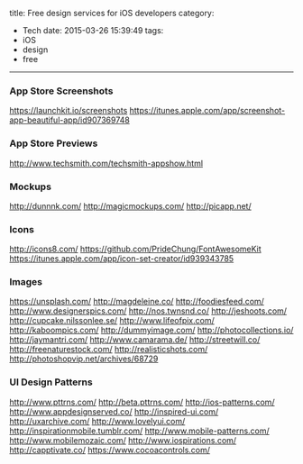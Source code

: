 title: Free design services for iOS developers
category:
  - Tech
date: 2015-03-26 15:39:49
tags:
- iOS
- design
- free
---
### App Store Screenshots

https://launchkit.io/screenshots
https://itunes.apple.com/app/screenshot-app-beautiful-app/id907369748

### App Store Previews

http://www.techsmith.com/techsmith-appshow.html


### Mockups

http://dunnnk.com/
http://magicmockups.com/
http://picapp.net/

### Icons

http://icons8.com/
https://github.com/PrideChung/FontAwesomeKit
https://itunes.apple.com/app/icon-set-creator/id939343785

### Images

https://unsplash.com/
http://magdeleine.co/
http://foodiesfeed.com/
http://www.designerspics.com/
http://nos.twnsnd.co/
http://jeshoots.com/
http://cupcake.nilssonlee.se/
http://www.lifeofpix.com/
http://kaboompics.com/
http://dummyimage.com/
http://photocollections.io/
http://jaymantri.com/
http://www.camarama.de/
http://streetwill.co/
http://freenaturestock.com/
http://realisticshots.com/
http://photoshopvip.net/archives/68729

### UI Design Patterns

http://www.pttrns.com/
http://beta.pttrns.com/
http://ios-patterns.com/
http://www.appdesignserved.co/
http://inspired-ui.com/
http://uxarchive.com/
http://www.lovelyui.com/
http://inspirationmobile.tumblr.com/
http://www.mobile-patterns.com/
http://www.mobilemozaic.com/
http://www.iospirations.com/
http://capptivate.co/
https://www.cocoacontrols.com/
